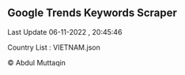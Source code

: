 

## Google Trends Keywords Scraper 
 
Last Update 06-11-2022 , 20:45:46

Country List :
VIETNAM.json



© Abdul Muttaqin 
